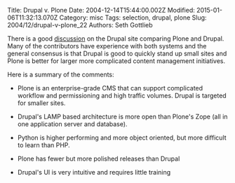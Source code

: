 Title: Drupal v. Plone
Date: 2004-12-14T15:44:00.002Z
Modified: 2015-01-06T11:32:13.070Z
Category: misc
Tags: selection, drupal, plone
Slug: 2004/12/drupal-v-plone_22
Authors: Seth Gottlieb

There is a good [discussion](http://drupal.org/node/13733) on the Drupal site comparing Plone and Drupal.  Many of the contributors have experience with both systems and the general consensus is that Drupal is good to quickly stand up small sites and Plone is better for larger more complicated content management initiatives.  
  
  
Here is a summary of the comments:  
  

  
  
*   Plone is an enterprise-grade CMS that can support complicated workflow and permissioning and high traffic volumes. Drupal is targeted for smaller sites.
  
  
*   Drupal's LAMP based architecture is more open than Plone's Zope (all in one application server and database).
  
  
*   Python is higher performing and more object oriented, but more difficult to learn than PHP.
  
  
*   Plone has fewer but more polished releases than Drupal
  
  
*   Drupal's UI is very intuitive and requires little training
  
  

  
  
